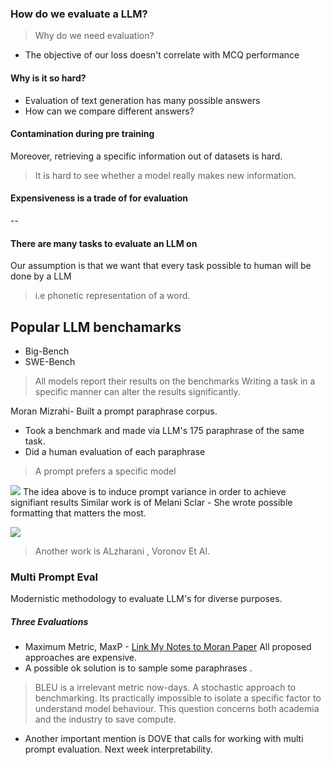 ### How do we evaluate a LLM?
> Why do we need evaluation?
- The objective of our loss doesn't correlate with MCQ performance
#### Why is it so hard?
- Evaluation of text generation has many possible answers 
- How can we compare different answers?

#### Contamination during pre training
Moreover, retrieving a specific information out of datasets is hard.
> It is hard to see whether a model really makes new information.
#### Expensiveness is a trade of for evaluation
--
#### There are many tasks to evaluate an LLM on
Our assumption is that we want that every task possible to human will be done by a LLM
> i.e phonetic representation of a word.

## Popular LLM benchamarks
- Big-Bench
- SWE-Bench
 
> All models report their results on the benchmarks
Writing a task in a specific  manner can alter the results significantly.

Moran Mizrahi- Built a prompt paraphrase corpus.
- Took a benchmark and made via LLM's 175 paraphrase of the same task.
- Did a human evaluation of each paraphrase
> A prompt prefers a specific model

![](https://i.imgur.com/tuI2819.png)
The idea above is to induce prompt variance in order to achieve signifiant results
Similar work is of Melani Sclar - She wrote possible formatting that matters the most.

![](https://i.imgur.com/CxghmEF.png)
> Another work is ALzharani , Voronov Et Al.
### Multi Prompt Eval
Modernistic methodology to evaluate LLM's for diverse purposes.
##### Three Evaluations
- Maximum Metric, MaxP - [Link My Notes to Moran Paper](obsidian://open?vault=MyMind&file=Lab_Project%2FPapers_Hub%2FState%20of%20What%20Art%2FState%20of%20What%20Art)
All proposed approaches are expensive.
- A possible ok solution is to sample some paraphrases .
> BLEU is a irrelevant metric now-days.
A stochastic approach to benchmarking.
>Its practically impossible to isolate a specific factor to understand model behaviour.
This question concerns both academia and the industry to save compute.
- Another important mention is DOVE that calls for working with multi prompt evaluation.
Next week interpretability.




